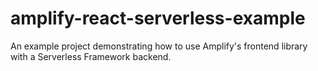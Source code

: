# amplify-react-serverless-example
An example project demonstrating how to use Amplify's frontend library with a Serverless Framework backend.
